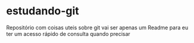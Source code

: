 # estudando-git
Repositório com coisas uteis sobre git vai ser apenas um Readme para eu ter um acesso rápido de consulta quando precisar
